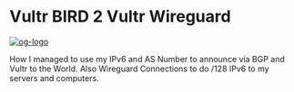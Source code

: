 # Vultr BIRD 2 Vultr Wireguard

<a href="https://imgbb.com/"><img src="https://i.ibb.co/ZWx4tNc/og-logo.png" alt="og-logo" border="0"></a>

How I managed to use my IPv6 and AS Number to announce via BGP and Vultr to the World. Also Wireguard Connections to do /128 IPv6 to my servers and computers.
